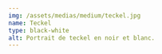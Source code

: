 ```yaml
---
img: /assets/medias/medium/teckel.jpg
name: Teckel
type: black-white
alt: Portrait de teckel en noir et blanc.
---
```

